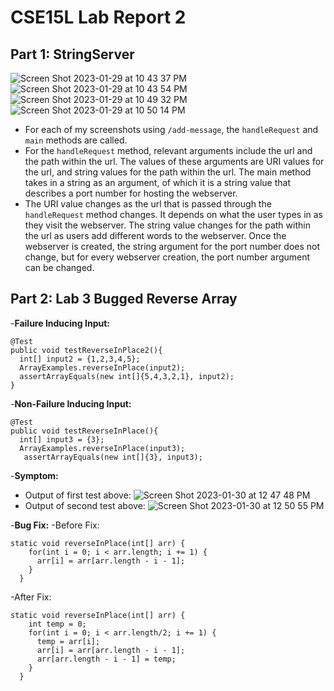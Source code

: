 # CSE15L Lab Report 2
## Part 1: StringServer
![Screen Shot 2023-01-29 at 10 43 37 PM](https://user-images.githubusercontent.com/122497078/215406513-e1a78b40-17fc-46f0-8a6f-a0f2864004ca.png)
![Screen Shot 2023-01-29 at 10 43 54 PM](https://user-images.githubusercontent.com/122497078/215406681-777c6217-91a4-4a61-a27c-afcc0eb38433.png)
![Screen Shot 2023-01-29 at 10 49 32 PM](https://user-images.githubusercontent.com/122497078/215407512-c06b0aa5-231a-44cf-9d99-0b4d7188f957.png)
![Screen Shot 2023-01-29 at 10 50 14 PM](https://user-images.githubusercontent.com/122497078/215407570-605fdb11-d28e-4de3-9582-5db45c8d6097.png)
- For each of my screenshots using `/add-message`, the `handleRequest` and `main` methods are called.
- For the `handleRequest` method, relevant arguments include the url and the path within the url. The values of these arguments are URI values for the
url, and string values for the path within the url. The main method takes in a string as an argument, of which it is a string value that describes a port
number for hosting the webserver.
- The URI value changes as the url that is passed through the `handleRequest` method changes. It depends on what the user types in as they visit the webserver.
The string value changes for the path within the url as users add different words to the webserver. Once the webserver is created, the string argument for 
the port number does not change, but for every webserver creation, the port number argument can be changed.
## Part 2: Lab 3 Bugged Reverse Array
-**Failure Inducing Input:**
```
@Test
public void testReverseInPlace2(){
  int[] input2 = {1,2,3,4,5};
  ArrayExamples.reverseInPlace(input2);
  assertArrayEquals(new int[]{5,4,3,2,1}, input2);
}
```
-**Non-Failure Inducing Input:**
```
@Test
public void testReverseInPlace(){
  int[] input3 = {3};
  ArrayExamples.reverseInPlace(input3);
   assertArrayEquals(new int[]{3}, input3);
```
-**Symptom:**
- Output of first test above:
![Screen Shot 2023-01-30 at 12 47 48 PM](https://user-images.githubusercontent.com/122497078/215591539-3ed30ee4-8d6d-4fb9-9110-2baff6c5a390.png)
- Output of second test above:
![Screen Shot 2023-01-30 at 12 50 55 PM](https://user-images.githubusercontent.com/122497078/215592139-0bbb73bf-c8d2-4bd5-9cd4-bd7786cd6d80.png)

-**Bug Fix:**
-Before Fix:
```
static void reverseInPlace(int[] arr) {
    for(int i = 0; i < arr.length; i += 1) {
      arr[i] = arr[arr.length - i - 1];
    }
  }
```
-After Fix:
```
static void reverseInPlace(int[] arr) {
    int temp = 0;
    for(int i = 0; i < arr.length/2; i += 1) {
      temp = arr[i];
      arr[i] = arr[arr.length - i - 1];
      arr[arr.length - i - 1] = temp;
    }
  }
```
  




